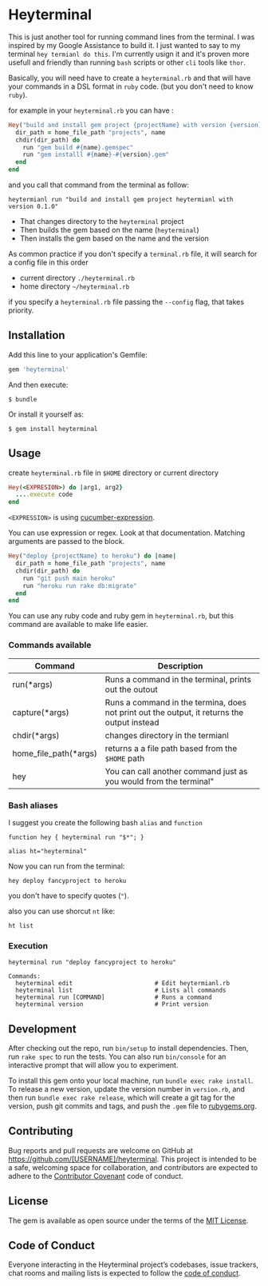 # Heyterminal

This is just another tool for running command lines from the terminal. 
I was inspired by my Google Assistance to build it. 
I just wanted to say to my terminal `hey termianl do this`.
I'm currently usign it and it's proven more usefull and friendly than running `bash` scripts or other `cli` tools like `thor`.

Basically, you will need have to create a `heyterminal.rb` and that will have your commands in a DSL format in `ruby` code. (but you don't need to know `ruby`).

for example in your `heyterminal.rb` you can have :

```ruby
Hey("build and install gem project {projectName} with version {version}") do |name, version|
  dir_path = home_file_path "projects", name
  chdir(dir_path) do
    run "gem build #{name}.gemspec"
    run "gem installl #{name}-#{version}.gem"
  end
end
```

and you call that command from the terminal as follow:

`heytermianl run "build and install gem project heytermianl with version 0.1.0"`

* That changes directory to the `heyterminal` project
* Then builds the gem based on the name (`heyterminal`)
* Then installs the gem based on the name and the version

As common practice if you don't specify a `terminal.rb` file, it will search for a config file in this order 

* current directory `./heyterminal.rb`
* home directory    `~/heyterminal.rb`

if you specify a `heyterminal.rb` file passing the `--config` flag, that takes priority.

## Installation

Add this line to your application's Gemfile:

```ruby
gem 'heyterminal'
```

And then execute:

    $ bundle

Or install it yourself as:

    $ gem install heyterminal

## Usage

create `heyterminal.rb` file in `$HOME` directory or current directory

```ruby
Hey(<EXPRESION>) do |arg1, arg2}
  ....execute code
end
```

`<EXPRESSION>` is using [cucumber-expression](https://github.com/cucumber/cucumber-expressions).

You can use expression or regex. Look at that documentation. Matching arguments are passed to the block.

```ruby
Hey("deploy {projectName} to heroku") do |name|
  dir_path = home_file_path "projects", name
  chdir(dir_path) do
    run "git push main heroku"
    run "heroku run rake db:migrate"
  end
end
```

You can use any ruby code and ruby gem in `heyterminal.rb`, but this command are available to make life easier.

### Commands available

| Command                  | Description                                         |
|--------------------------|-----------------------------------------------------|
| run(*args)               | Runs a command in the terminal, prints out the outout|
| capture(*args)           | Runs a command in the termina, does not print out the output, it returns the output instead |
| chdir(*args)             | changes directory in the termianl |               
| home_file_path(*args)    | returns a a file path based from the `$HOME` path |
| hey                      | You can call another command just as you would from the terminal"


### Bash aliases

I suggest you create the following bash `alias` and `function`

```
function hey { heyterminal run "$*"; }

alias ht="heyterminal"
```

Now you can run from the terminal:

`hey deploy fancyproject to heroku`

you don't have to specify quotes (`"`).

also you can use shorcut `nt` like:

`ht list`


### Execution

`heyterminal run "deploy fancyproject to heroku"`

```
Commands:
  heyterminal edit                       # Edit heytermianl.rb
  heyterminal list                       # Lists all commands
  heyterminal run [COMMAND]              # Runs a command
  heyterminal version                    # Print version
```

## Development

After checking out the repo, run `bin/setup` to install dependencies. Then, run `rake spec` to run the tests. You can also run `bin/console` for an interactive prompt that will allow you to experiment.

To install this gem onto your local machine, run `bundle exec rake install`. To release a new version, update the version number in `version.rb`, and then run `bundle exec rake release`, which will create a git tag for the version, push git commits and tags, and push the `.gem` file to [rubygems.org](https://rubygems.org).

## Contributing

Bug reports and pull requests are welcome on GitHub at https://github.com/[USERNAME]/heyterminal. This project is intended to be a safe, welcoming space for collaboration, and contributors are expected to adhere to the [Contributor Covenant](http://contributor-covenant.org) code of conduct.

## License

The gem is available as open source under the terms of the [MIT License](https://opensource.org/licenses/MIT).

## Code of Conduct

Everyone interacting in the Heyterminal project’s codebases, issue trackers, chat rooms and mailing lists is expected to follow the [code of conduct](https://github.com/[USERNAME]/heyterminal/blob/master/CODE_OF_CONDUCT.md).
